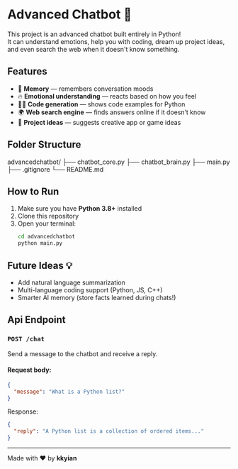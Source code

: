 # Advanced Chatbot 🤖

This project is an advanced chatbot built entirely in Python!  
It can understand emotions, help you with coding, dream up project ideas, and even search the web when it doesn't know something.

## Features
- 🧠 **Memory** — remembers conversation moods
- 🔥 **Emotional understanding** — reacts based on how you feel
- 👨‍💻 **Code generation** — shows code examples for Python
- 🌍 **Web search engine** — finds answers online if it doesn’t know
- 🚀 **Project ideas** — suggests creative app or game ideas

## Folder Structure
advancedchatbot/ ├── chatbot_core.py ├── chatbot_brain.py ├── main.py ├── .gitignore └── README.md

## How to Run
1. Make sure you have **Python 3.8+** installed
2. Clone this repository
3. Open your terminal:
    ```bash
    cd advancedchatbot
    python main.py
    ```

## Future Ideas 💡
- Add natural language summarization
- Multi-language coding support (Python, JS, C++)
- Smarter AI memory (store facts learned during chats!)
## Api Endpoint
### `POST /chat`

Send a message to the chatbot and receive a reply.

#### Request body:
```json
{
  "message": "What is a Python list?"
}
```

Response:

```json
{
  "reply": "A Python list is a collection of ordered items..."
}
```
---

Made with ❤️ by **kkyian**  

